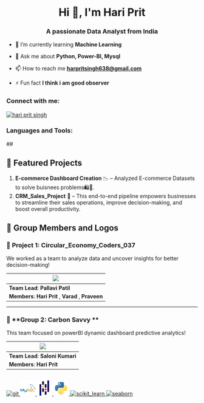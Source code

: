 <h1 align="center">Hi 👋, I'm Hari Prit</h1>
<h3 align="center">A passionate Data Analyst from India</h3>

- 🌱 I’m currently learning **Machine Learning**

- 💬 Ask me about **Python, Power-BI, Mysql**

- 📫 How to reach me **harpritsingh638@gmail.com**

- ⚡ Fun fact **I think i am good observer**

<h3 align="left">Connect with me:</h3>
<p align="left">
<a href="https://linkedin.com/in/hari prit singh" target="blank"><img align="center" src="https://raw.githubusercontent.com/rahuldkjain/github-profile-readme-generator/master/src/images/icons/Social/linked-in-alt.svg" alt="hari prit singh" height="30" width="40" /></a>
</p>

<h3 align="left">Languages and Tools:</h3>
##

## 📁 Featured Projects
1. **E-commerce Dashboard Creation** 📉 – Analyzed E-commerce Datasets to solve buisnees problems🛍️🛒.
2. **CRM_Sales_Project** 🚨 – This end-to-end pipeline empowers businesses to streamline their sales operations, improve decision-making, and boost overall productivity.

## 👥 Group Members and Logos

### 🚀 **Project 1: Circular_Economy_Coders_037**
We worked as a team to analyze data and uncover insights for better decision-making!

| <img src="https://github.com/hariprit638/Circular_Economy_Coders_037/blob/main/EcomDash_Logo.png" width="200"/> |
|------------------------------------|
| **Team Lead**: **Pallavi Patil**|
| **Members**: **Hari Prit** , **Varad** , **Praveen**  |

---

### 🚀 **Group 2: Carbon Savvy **
This team focused on powerBI dynamic dashboard predictive analytics!

| <img src="https://github.com/hariprit638/CRM_Sales_Project/blob/main/Logo.webp"/> |
|------------------------------------|
| **Team Lead**: **Saloni Kumari**        |
| **Members**: **Hari Prit** |




##
<p align="left"> <a href="https://git-scm.com/" target="_blank" rel="noreferrer"> <img src="https://www.vectorlogo.zone/logos/git-scm/git-scm-icon.svg" alt="git" width="40" height="40"/> </a> <a href="https://www.mysql.com/" target="_blank" rel="noreferrer"> <img src="https://raw.githubusercontent.com/devicons/devicon/master/icons/mysql/mysql-original-wordmark.svg" alt="mysql" width="40" height="40"/> </a> <a href="https://pandas.pydata.org/" target="_blank" rel="noreferrer"> <img src="https://raw.githubusercontent.com/devicons/devicon/2ae2a900d2f041da66e950e4d48052658d850630/icons/pandas/pandas-original.svg" alt="pandas" width="40" height="40"/> </a> <a href="https://www.python.org" target="_blank" rel="noreferrer"> <img src="https://raw.githubusercontent.com/devicons/devicon/master/icons/python/python-original.svg" alt="python" width="40" height="40"/> </a> <a href="https://scikit-learn.org/" target="_blank" rel="noreferrer"> <img src="https://upload.wikimedia.org/wikipedia/commons/0/05/Scikit_learn_logo_small.svg" alt="scikit_learn" width="40" height="40"/> </a> <a href="https://seaborn.pydata.org/" target="_blank" rel="noreferrer"> <img src="https://seaborn.pydata.org/_images/logo-mark-lightbg.svg" alt="seaborn" width="40" height="40"/> </a> </p>
